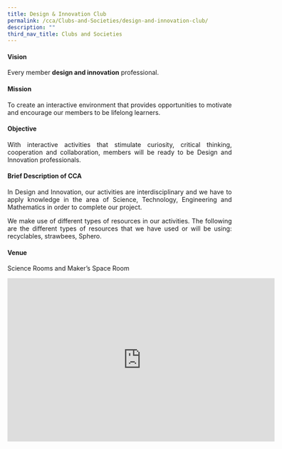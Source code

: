 ```yaml
---
title: Design & Innovation Club
permalink: /cca/Clubs-and-Societies/design-and-innovation-club/
description: ""
third_nav_title: Clubs and Societies
---
```

<h4>Vision</h4>
<p style="text-align:justify">Every member <b>design and innovation</b> professional.</p>
<h4>Mission</h4>
<p style="text-align:justify">To create an interactive environment that provides opportunities to motivate and encourage our members to be lifelong learners.</p>
<h4>Objective</h4>
<p style="text-align:justify">With interactive activities that stimulate curiosity, critical thinking, cooperation and collaboration, members will be ready to be Design and Innovation professionals.</p>
<h4>Brief Description of CCA</h4>
<p style="text-align:justify">In Design and Innovation, our activities are interdisciplinary and we have to apply knowledge in the area of Science, Technology, Engineering and Mathematics in order to complete our project.</p>
<p style="text-align:justify">We make use of different types of resources in our activities. The following are the different types of resources that we have used or will be using: recyclables, strawbees, Sphero.</p>


<h4>Venue</h4>
<p style="text-align:justify">Science Rooms and Maker’s Space Room</p>

<center><iframe allowfullscreen="true" height="366" width="600" frameborder="0" src="https://docs.google.com/presentation/d/e/2PACX-1vTCD7dH0ElbbiPV79L1TeIR7RCjSLCwVUMLQ8rfIs0kw6BTDw6YavaAilCM8lNLKcgvYx6ePGs5rsMM/embed?start=false&amp;loop=false&amp;delayms=3000"></iframe></center>